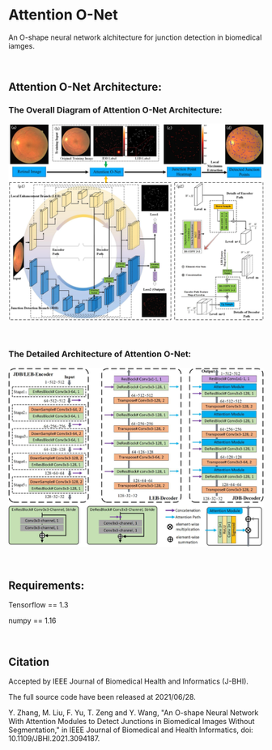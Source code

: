 # Attention O-Net

An O-shape neural network alchitecture for junction detection in biomedical iamges.

<br> 


## Attention O-Net Architecture:
### The Overall Diagram of Attention O-Net Architecture:

![Overall Diagram](https://github.com/zyqhnu/Images_for_Attention_O-Net/blob/main/fig2.jpg)

<br> 

### The Detailed Architecture of Attention O-Net:


![detialed_AONet](https://github.com/zyqhnu/Images_for_Attention_O-Net/blob/main/detialed_A_ONet.jpg)

<br> 


## Requirements:

Tensorflow  == 1.3

numpy == 1.16

<br> 


## Citation

Accepted by IEEE Journal of Biomedical Health and Informatics (J-BHI).

The full source code have been released at 2021/06/28.

Y. Zhang, M. Liu, F. Yu, T. Zeng and Y. Wang, "An O-shape Neural Network With Attention Modules to Detect Junctions in Biomedical Images Without Segmentation," in IEEE Journal of Biomedical and Health Informatics, doi: 10.1109/JBHI.2021.3094187.
